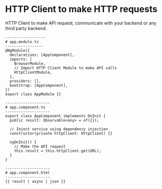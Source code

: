 # HTTP Client to make HTTP requests

HTTP Client to make API request, communicate with your backend or any third party backend.

```
------------------
# app.module.ts
-----------------
@NgModule({
  declarations: [AppComponent],
  imports: [
    BrowserModule,
    // Import HTTP Client Module to make API calls
    HttpClientModule,
  ],
  providers: [],
  bootstrap: [AppComponent],
})
export class AppModule {}
```

```
--------------------
# app.component.ts
--------------------
export class AppComponent implements OnInit {
  public result: Observable<any> = of({});

  // Inject service using dependency injection
  constructor(private httpClient: HttpClient) {}

  ngOnInit() {
    // Make the API request
    this.result = this.httpClient.get(URL);
  }
}
```

```
--------------------
# app.component.html
--------------------
{{ result | async | json }}
```
